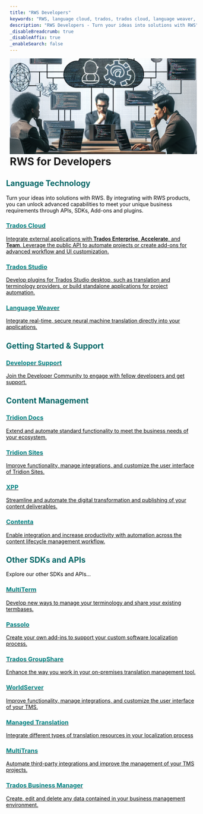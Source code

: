 ```yaml
---
title: "RWS Developers"
keywords: "RWS, language cloud, trados, trados cloud, language weaver, langaugeweaver, tridion, contenta, xpp, passolo, multiterm, groupshare, worldserver, github, open, source, open source, Java, OData, "
description: "RWS Developers - Turn your ideas into solutions with RWS"
_disableBreadcrumb: true
_disableAffix: true
_enableSearch: false
---
```


<div class="index-landing" style="position: relative;"> 
  <img src="/images/trados-developers.png" alt="Header Image" class="hero-image"/>
  <div class="header-text">
    <h1 style="margin: 0;">RWS for Developers</h1>       
  </div>
</div>

<div class="container" style="margin-left: -10px;"">
  <h2 style="color: #006666;">Language Technology</h2>
  <p style="color: Black;">Turn your ideas into solutions with RWS. By integrating with RWS products, you can unlock advanced capabilities to meet your unique business requirements through APIs, SDKs, Add-ons and plugins.</p>    
  <div class="tile-container">
    <div class="tile">
      <a href="https://developers.rws.com/languagecloud-api-docs/index.html" target="_blank">
        <h3 style="color: #008080">Trados Cloud</h3>
        <p style="color: Black;">
          Integrate external applications with 
          <span style="font-weight: 600;">Trados Enterprise</span>, 
          <span style="font-weight: 600;">Accelerate</span>, and 
          <span style="font-weight: 600;">Team</span>. 
          Leverage the public API to automate projects or create add-ons for advanced workflow and UI customization.
        </p>
      </a>
    </div>
    <div class="tile">
      <a href="https://developers.rws.com/studio-api-docs/index.html" target="_blank">
        <h3 style="color: #008080">Trados Studio</h3>
        <p style="color: Black;">Develop plugins for Trados Studio desktop, such as translation and terminology providers, or build standalone applications for project automation.</p>
      </a>
    </div>
    <div class="tile">
      <a href="https://developers.languageweaver.com/index.html" target="_blank">
        <h3 style="color: #008080">Language Weaver</h3>
        <p style="color: Black;">Integrate real-time, secure neural machine translation directly into your applications.</p>
      </a>
    </div>
  </div>
</div>

<div class="container" style="margin-left: -10px;">
  <h2 style="color: #006666;">Getting Started & Support</h2>
  <div class="tile-container">
    <div class="tile">
      <a href="https://community.rws.com/developers-more/" target="_blank">
        <h3 style="color: #008080">Developer Support</h3>
        <p style="color: Black;">Join the Developer Community to engage with fellow developers and get support.</p>
      </a>
    </div>
  </div>
</div>

<div class="container" style="margin-left: -10px;">
  <h2 style="color: #006666;">Content Management</h2>
  <div class="tile-container">
    <div class="tile">
      <a href="https://developers.rws.com/tridion-docs-api-docs/index.html" target="_blank">
        <h3 style="color: #008080;">Tridion Docs</h3>
        <p style="color: Black;">Extend and automate standard functionality to meet the business needs of your ecosystem.</p>
      </a>
    </div>
    <div class="tile">
      <a href="https://developers.rws.com/tridion-sites-api-docs/index.html" target="_blank">
        <h3 style="color: #008080;">Tridion Sites</h3>
        <p style="color: Black;">Improve functionality, manage integrations, and customize the user interface of Tridion Sites.</p>
      </a>
    </div>
    <div class="tile">
      <a href="https://developers.rws.com/xpp-api-docs/index.html" target="_blank">
        <h3 style="color: #008080;">XPP</h3>
        <p style="color: Black;">Streamline and automate the digital transformation and publishing of your content deliverables.</p>
      </a>
    </div>
    <div class="tile">
      <a href="https://developers.rws.com/contenta-api-docs/index.html" target="_blank">
        <h3 style="color: #008080;">Contenta</h3>
        <p style="color: Black;">Enable integration and increase productivity with automation across the content lifecycle management workflow.</p>
      </a>
    </div>
  </div>
</div>

<div class="container" style="margin-left: -10px;">
  <h2 style="color: #006666;">Other SDKs and APIs</h2>
  <p style="color: Black;">Explore our other SDKs and APIs...</p>
  <div class="tile-container">
    <div class="tile">
      <a href="https://developers.rws.com/multiterm-api-docs/index.html" target="_blank">
        <h3 style="color: #008080">MultiTerm</h3>
        <p style="color: Black;">Develop new ways to manage your terminology and share your existing termbases.</p>
      </a>
    </div>
    <div class="tile">
      <a href="https://developers.rws.com/passolo-api-docs/index.html" target="_blank">
        <h3 style="color: #008080">Passolo</h3>
        <p style="color: Black;">Create your own add-ins to support your custom software localization process.</p>
      </a>
    </div>
    <div class="tile">
      <a href="https://developers.rws.com/groupshare-api-docs/index.html" target="_blank">
        <h3 style="color: #008080">Trados GroupShare</h3>
        <p style="color: Black;">Enhance the way you work in your on-premises translation management tool.</p>
      </a>
    </div>
    <div class="tile">
      <a href="https://developers.rws.com/worldserver-api-docs/index.html" target="_blank">
        <h3 style="color: #008080">WorldServer</h3>
        <p style="color: Black;">Improve functionality, manage integrations, and customize the user interface of your TMS.</p>
      </a>
    </div>
        <div class="tile">
      <a href="https://developers.rws.com/mantra-api-docs/index.html" target="_blank">
        <h3 style="color: #008080">Managed Translation</h3>
        <p style="color: Black;">Integrate different types of translation resources in your localization process</p>
      </a>
    </div>
    <div class="tile">
      <a href="https://developers.rws.com/multitrans-api-docs/index.html" target="_blank">
        <h3 style="color: #008080">MultiTrans</h3>
        <p style="color: Black;">Automate third-party integrations and improve the management of your TMS projects.</p>
      </a>
    </div>
    <div class="tile">
      <a href="https://developers.rws.com/business-manager-api-docs/index.html" target="_blank">
        <h3 style="color: #008080">Trados Business Manager</h3>
        <p style="color: Black;">Create, edit and delete any data contained in your business management environment.</p>
      </a>
    </div>
  </div>
</div>
